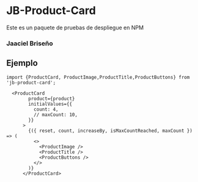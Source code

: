 # JB-Product-Card

Este es un paquete de pruebas de despliegue en NPM

### Jaaciel Briseño

## Ejemplo

```
import {ProductCard, ProductImage,ProductTitle,ProductButtons} from 'jb-product-card';
```

```
  <ProductCard
        product={product}
        initialValues={{
          count: 4,
          // maxCount: 10,
        }}
      >
        {({ reset, count, increaseBy, isMaxCountReached, maxCount }) => (
          <>
            <ProductImage />
            <ProductTitle />
            <ProductButtons />
          </>
        )}
      </ProductCard>
```
